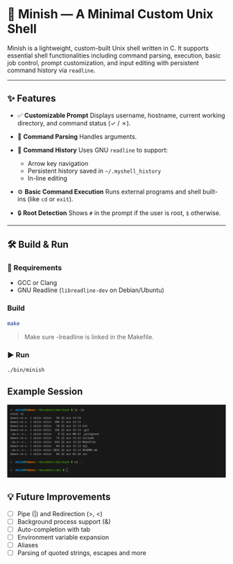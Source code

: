 # 🐚 Minish — A Minimal Custom Unix Shell

Minish is a lightweight, custom-built Unix shell written in C. It supports essential shell functionalities including command parsing, execution, basic job control, prompt customization, and input editing with persistent command history via `readline`.

---

## ✨ Features

- ✅ **Customizable Prompt**
  Displays username, hostname, current working directory, and command status (✓ / ✗).

- 🔁 **Command Parsing**
  Handles arguments.

- 📜 **Command History**
  Uses GNU `readline` to support:

  - Arrow key navigation
  - Persistent history saved in `~/.myshell_history`
  - In-line editing

- ⚙️ **Basic Command Execution**
  Runs external programs and shell built-ins (like `cd` or `exit`).

- 🔒 **Root Detection**
  Shows `#` in the prompt if the user is root, `$` otherwise.

---

## 🛠️ Build & Run

### 🔧 Requirements

- GCC or Clang
- GNU Readline (`libreadline-dev` on Debian/Ubuntu)

### Build

```bash
make
```
> Make sure -lreadline is linked in the Makefile.

### ▶️ Run

```bash
./bin/minish
```

## Example Session

![Alt text](./assets/screenshot.png)

## 💡 Future Improvements
- [ ] Pipe (|) and Redirection (>, <)
- [ ] Background process support (&)
- [ ] Auto-completion with tab
- [ ] Environment variable expansion
- [ ] Aliases
- [ ] Parsing of quoted strings, escapes and more
